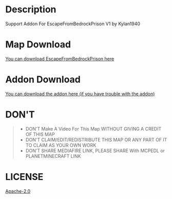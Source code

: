 # Description
Support Addon For EscapeFromBedrockPrison V1 by Kylan1940

# Map Download
[You can download EscapeFromBedrockPrison here](https://www.planetminecraft.com/project/escape-from-bedrock-prison/)

# Addon Download
[You can download the addon here (if you have trouble with the addon)](https://bstlar.com/pB/efbp-1-addon)

# DON'T
>- DON'T Make A Video For This Map WITHOUT GIVING A CREDIT OF THIS MAP
>- DON'T CLAIM/EDIT/REDISTRIBUTE THIS MAP OR ANY PART OF IT TO CLAIM AS YOUR OWN WORK
>- DON'T SHARE MEDIAFIRE LINK, PLEASE SHARE With MCPEDL or PLANETMINECRAFT LINK

# LICENSE
[Apache-2.0](https://github.com/Kylan1940/MinecraftAddon/blob/main/LICENSE)